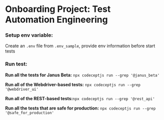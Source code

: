 # **Onboarding Project: Test Automation Engineering**

### Setup env variable:

Create an `.env` file from `.env_sample`, provide env information before start tests

### Run test:

**Run all the tests for Janus Beta:** `npx codeceptjs run --grep '@janus_beta'`

**Run all of the Webdriver-based tests:** `npx codeceptjs run --grep '@webdriver_ui'`

**Run all of the REST-based tests:**`npx codeceptjs run --grep '@rest_api'`

**Run all the tests that are safe for production:** `npx codeceptjs run --grep '@safe_for_production'`
